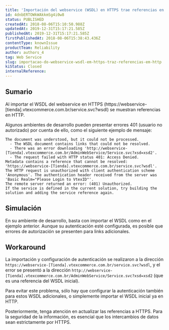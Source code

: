 ```yaml
---
title: 'Importación del webservice (WSDL) en HTTPS trae referencias en HTTP'
id: 4dnbERTOWkWAkkmSg4i0w8
status: PUBLISHED
createdAt: 2018-08-06T15:10:50.988Z
updatedAt: 2019-12-31T15:17:21.585Z
publishedAt: 2019-12-31T15:17:21.585Z
firstPublishedAt: 2018-08-06T15:38:43.436Z
contentType: knownIssue
productTeam: Reliability
author: authors_4
tag: Web Service
slug: importacao-do-webservice-wsdl-em-https-traz-referencias-em-http
kiStatus: Closed
internalReference: 
---
```


## Sumario

Al importar el WSDL del webservice en HTTPS (https://webservice-\[tienda].vtexcommerce.com.br/service.svc?wsdl) se muestran referencias en HTTP.

Algunos ambientes de desarrollo pueden presentar errores 401 (usuario no autorizado) por cuenta de ello, como el siguiente ejemplo de mensaje:

```
The document was understood, but it could not be processed.
  - The WSDL document contains links that could not be resolved.
  - There was an error downloading 'http://webservice-[Tienda].vtexcommerce.com.br/AdminWebService/Service.svc?xsd=xsd2'.
  - The request failed with HTTP status 401: Access Denied.
Metadata contains a reference that cannot be resolved: 'https://webservice-[Tienda].vtexcommerce.com.br/service.svc?wsdl'.
The HTTP request is unauthorized with client authentication scheme 'Anonymous'. The authentication header received from the server was 'Basic Realm="Please Login to VtexID"'.
The remote server returned an error: (401) Unauthorized.
If the service is defined in the current solution, try building the solution and adding the service reference again.
```

## Simulación

En su ambiente de desarrollo, basta con importar el WSDL como en el ejemplo anterior. Aunque su autenticación esté configurada, es posible que errores de autorización se presenten para links adicionales.

## Workaround

La importación y configuración de autenticación se realizaron a la dirección `https://webservice-[Tienda].vtexcommerce.com.br/service.svc?wsdl`, y el error se presentó a la dirección `http://webservice-[Tienda].vtexcommerce.com.br/AdminWebService/Service.svc?xsd=xsd2` (que es una referencia del WSDL inicial).

Para evitar este problema, sólo hay que configurar la autenticación también para estos WSDL adicionales, o simplemente importar el WSDL inicial ya en HTTP.

Posteriormente, tenga atención en actualizar las referencias a HTTPS. Para la seguridad de la información, es esencial que los intercambios de datos sean estrictamente por HTTPS.

